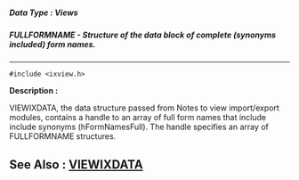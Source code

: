 ##### Data Type : Views
##### FULLFORMNAME - Structure of the data block of complete (synonyms included) form names.
---
```
#include <ixview.h>
```
**Description :**

VIEWIXDATA, the data structure passed from Notes to view import/export modules, 
contains a handle to an array of full form names that include include synonyms 
(hFormNamesFull).  The handle specifies an array of FULLFORMNAME structures.

**See Also :**
[VIEWIXDATA](/domino-c-api-docs/reference/Data/VIEWIXDATA)
---
